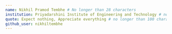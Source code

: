 ```yaml
---
name: Nikhil Pramod Tembhe # No longer than 28 characters
institution: Priyadarshini Institute of Engineering and Technology # no longer than 58 characters
quote: Expect nothing, Appreciate everything # no longer than 100 characters, avoid using quotes(") to guarantee the format remains the same.
github_user: nikhiltembhe
---
```

